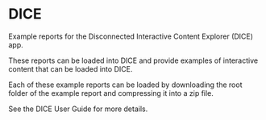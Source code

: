 # DICE
Example reports for the Disconnected Interactive Content Explorer (DICE) app.

These reports can be loaded into DICE and provide examples of interactive content that can be loaded into DICE. 

Each of these example reports can be loaded by downloading the root folder of the example report and compressing it into a zip file. 

See the DICE User Guide for more details.
